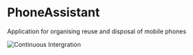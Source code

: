 # PhoneAssistant
Application for organising reuse and disposal of mobile phones

![Continuous Intergration](https://github.com/JLdgu/PhoneAssistant/actions/workflows/ci.yml/badge.svg)